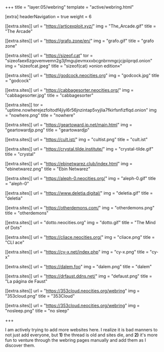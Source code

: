 +++
title = "layer:05/webring"
template = "active/webring.html"

[extra]
headerNavigation = true
weight = 6

[[extra.sites]]
url = "https://articexploit.xyz/"
img = "The_Arcade.gif"
title = "The Arcade"

[[extra.sites]]
url = "https://grafo.zone/en/"
img = "grafo.gif"
title = "grafo zone"

[[extra.sites]]
url = "https://sizeof.cat"
tor = "sizeofaex6zgovemvemn2g3jfmgujievmxxxbcgnbrnmgcjcjpiiprqd.onion"
img = "sizeofcat.jpeg"
title = "sizeof(cat) »onion edition«"

[[extra.sites]]
url = "https://godcock.neocities.org"
img = "godcock.jpg"
title = "godcock"

[[extra.sites]]
url = "https://cabbagesorter.neocities.org/"
img = "cabbagesorter.jpg"
title = "cabbagesorter"

[[extra.sites]]
tor = "uptime.nowherejezfoltodf4jiyl6r56jnzintap5vyjlia7fkirfsnfizflqd.onion"
img = "nowhere.png"
title = "nowhere"

[[extra.sites]]
url = "https://geartoward.jp.net/main.html"
img = "geartowardjp.png"
title = "geartowardjp"

[[extra.sites]]
url = "https://cult.ist/"
img = "cultist.png"
title = "cult.ist"

[[extra.sites]]
url = "https://crystal.tilde.institute/"
img = "crystal-tilde.gif"
title = "crystal"

[[extra.sites]]
url = "https://ebinetwarez.club/index.html"
img = "ebinetwarez.png"
title = "Ebin Netwarez"

[[extra.sites]]
url = "https://aleph-0.neocities.org/"
img = "aleph-0.gif"
title = "aleph-0"

[[extra.sites]]
url = "https://www.deletia.digital/"
img = "deletia.gif"
title = "deletia"

[[extra.sites]]
url = "https://otherdemons.com/"
img = "otherdemons.png"
title = "otherdemons"

[[extra.sites]]
url = "dotto.neocities.org"
img = "dotto.gif"
title = "The Mind of Dots"


[[extra.sites]]
url = "https://cliace.neocities.org/"
img = "cliace.png"
title = "CLI ace"

[[extra.sites]]
url = "https://cy-x.net/index.php"
img = "cy-x.png"
title = "cy-x"

[[extra.sites]]
url = "https://dalem.foo"
img = "dalem.png"
title = "dalem"

[[extra.sites]]
url = "https://drfaust.ddns.net/"
img = "defaust.png"
title = "La página de Faust"

[[extra.sites]]
url = "https://353cloud.neocities.org/webring"
img = "353cloud.png"
title = "353Cloud"

[[extra.sites]]
url = "https://353cloud.neocities.org/webring"
img = "nosleep.png"
title = "no sleep"

+++

I am actively trying to add more websites here. I realize it is bad manners to not just add everyone, but **1)** the thread is old and sites die, and **2)** it's more fun to venture through the webring pages manually and add them as I discover them.